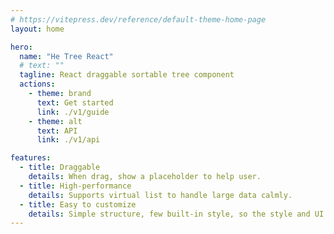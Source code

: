 ```yaml
---
# https://vitepress.dev/reference/default-theme-home-page
layout: home

hero:
  name: "He Tree React"
  # text: ""
  tagline: React draggable sortable tree component
  actions:
    - theme: brand
      text: Get started
      link: ./v1/guide
    - theme: alt
      text: API
      link: ./v1/api

features:
  - title: Draggable
    details: When drag, show a placeholder to help user.
  - title: High-performance
    details: Supports virtual list to handle large data calmly.
  - title: Easy to customize
    details: Simple structure, few built-in style, so the style and UI can be easily customized.
---
```

